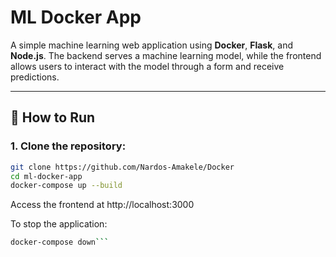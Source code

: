 # ML Docker App

A simple machine learning web application using **Docker**, **Flask**, and **Node.js**. The backend serves a machine learning model, while the frontend allows users to interact with the model through a form and receive predictions.

---

## 🚀 How to Run

### 1. Clone the repository:
```bash
git clone https://github.com/Nardos-Amakele/Docker
cd ml-docker-app
docker-compose up --build
```
Access the frontend at http://localhost:3000


To stop the application:
```bash
docker-compose down```

